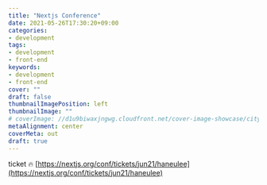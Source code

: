 ```yaml
---
title: "Nextjs Conference"
date: 2021-05-26T17:30:20+09:00
categories: 
- development
tags: 
- development
- front-end
keywords: 
- development
- front-end
cover: ""
draft: false
thumbnailImagePosition: left
thumbnailImage: ""
# coverImage: //d1u9biwaxjngwg.cloudfront.net/cover-image-showcase/city.jpg
metaAlignment: center
coverMeta: out
draft: true
---
```



ticket 🔥
[https://nextjs.org/conf/tickets/jun21/haneulee](https://nextjs.org/conf/tickets/jun21/haneulee)